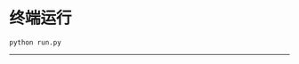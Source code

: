 # 终端运行

```shell
python run.py
```
************************************************************************************************************************************************************************************************************************************************************************